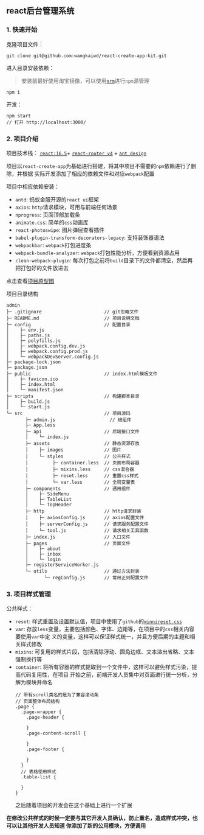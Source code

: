 ## react后台管理系统
### 1. 快速开始
克隆项目文件：
```
git clone git@github.com:wangkaiwd/react-create-app-kit.git
```

进入目录安装依赖：
> 安装前最好使用淘宝镜像，可以使用[`nrm`](https://cnodejs.org/topic/5326e78c434e04172c006826)进行`npm`源管理
```
npm i
```
开发：
```
npm start
// 打开 http://localhost:3000/
```
### 2. 项目介绍
项目技术栈： [`react:16.5`](https://react.docschina.org/)+ 
[`react-router v4`](https://reacttraining.com/react-router/web/guides/philosophy) + 
[`ant design`](https://ant.design/index-cn)

项目以`react-create-app`为基础进行搭建，将其中项目不需要的`npm`依赖进行了删除，并根据
实际开发添加了相应的依赖文件和对应`webpack`配置

项目中相应依赖安装：
* `antd`: 蚂蚁金服开源的`react ui`框架
* `axios`: `http`请求模块，可用与前端任何场景
* `nprogress`: 页面顶部加载条
* `animate.css`: 简单的`css`动画库
* `react-photoswipe`: 图片弹层查看插件
* `babel-plugin-transform-decorators-legacy`: 支持装饰器语法
* `webpackbar`: `webpack`打包进度条
* `webpack-bundle-analyzer`: `webpack`打包性能分析，方便看到资源占用
* `clean-webpack-plugin`: 每次打包之前将`build`目录下的文件都清空，然后再把打包好的文件放进去

点击查看[项目原型图](https://vze48j.axshare.com)

项目目录结构
```
admin
├─ .gitignore                       // git忽略文件
├─ README.md                        // 项目说明文档
├─ config                           // 配置目录
│    ├─ env.js
│    ├─ paths.js
│    ├─ polyfills.js
│    ├─ webpack.config.dev.js
│    ├─ webpack.config.prod.js
│    └─ webpackDevServer.config.js
├─ package-lock.json
├─ package.json
├─ public                           // index.html模板文件
│    ├─ favicon.ico
│    ├─ index.html
│    └─ manifest.json
├─ scripts                          // 构建脚本目录
│    ├─ build.js
│    └─ start.js
└─ src                              // 项目源码
       ├─ admin.js                    // 根组件
       ├─ App.less
       ├─ api                       // 后端接口文件
       │    └─ index.js
       ├─ assets                    // 静态资源存放
       │    ├─ images               // 图片
       │    └─ styles               // 公共样式
       │         ├─ container.less  // 页面布局容器
       │         ├─ mixins.less     // css混合器
       │         ├─ reset.less      // 重置css样式
       │         └─ var.less        // 全局变量表
       ├─ components                // 通用组件
       │    ├─ SideMenu
       │    ├─ TableList
       │    └─ TopHeader
       ├─ http                      // http请求封装
       │    ├─ axiosConfig.js       // axios配置文件
       │    ├─ serverConfig.js      // 请求服务配置文件
       │    └─ tool.js              // 请求相关工具函数
       ├─ index.js                  // 入口文件
       ├─ pages                     // 页面文件
       │    ├─ about
       │    ├─ inbox
       │    └─ login
       ├─ registerServiceWorker.js
       └─ utils                     // 通过方法封装
              └─ regConfig.js       // 常用正则配置文件
```

### 3. 项目样式管理
公共样式：  
* `reset`: 样式重置及设置默认值，项目中使用了`github`的[`minnireset.css`](https://jgthms.com/minireset.css/)
* `var`: 存放`less`变量，主要包括颜色、字体、边距等，在项目中的`css`相关内容要使用`var`中定
义的变量，这样可以保证样式统一，并且方便后期的主题和相关样式修改
* `mixins`: 可复用的样式片段，包括清除浮动、圆角边框、文本溢出省略、文本强制换行等
* `container`: 将所有容器的样式提取到一个文件中，这样可以避免样式污染，提高代码复用性，在项目
开始之前，前端开发人员集中对页面进行统一分析，分解为模块并命名
    ```less
    // 带有scroll类名的是为了兼容滚动条
    // 页面整体布局结构
    .page {
      .page-wrapper {
        .page-header {
      
        }
        .page-content-scroll {
        
        }
        .page-footer {
      
        }
      }
      // 表格使用样式
      .table-list {
    
      }
    }
    ```
    之后随着项目的开发会在这个基础上进行一个扩展

**在修改公共样式的时候一定要与其它开发人员确认，防止重名，造成样式冲突，也可以让其他开发人员知道
你添加了新的公用模块，方便调用** 
